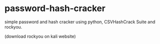 # password-hash-cracker
simple password and hash cracker using python, CSVHashCrack Suite and rockyou.

(download rockyou on kali website)

